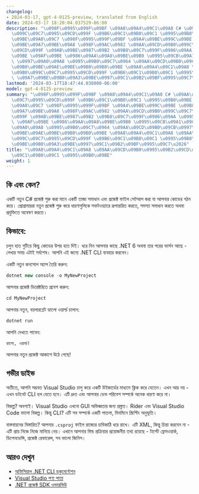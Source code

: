 ```yaml
---
changelog:
- 2024-03-17, gpt-4-0125-preview, translated from English
date: 2024-03-17 18:20:04.037529-06:00
description: "\u098F\u0995\u099F\u09BF \u09A8\u09A4\u09C1\u09A8 C# \u09AA\u09CD\u09B0\
  \u099C\u09C7\u0995\u09CD\u099F \u09B6\u09C1\u09B0\u09C1 \u0995\u09B0\u09BE \u09AE\
  \u09BE\u09A8\u09C7 \u098F\u0995\u099F\u09BF \u09A4\u09BE\u099C\u09BE \u09B8\u09AE\
  \u09BE\u09A7\u09BE\u09A8 \u098F\u09AC\u0982 \u09AA\u09CD\u09B0\u099C\u09C7\u0995\
  \u09CD\u099F \u09AB\u09BE\u0987\u09B2 \u09B8\u09C7\u099F\u0986\u09AA \u0995\u09B0\
  \u09BE \u09AF\u09BE \u0986\u09AA\u09A8\u09BE\u09B0 \u0995\u09CB\u09A1\u09C7\u09B0\
  \ \u0997\u09A0\u09A8 \u0995\u09B0\u09C7\u0964 \u09AA\u09CD\u09B0\u09CB\u0997\u09CD\
  \u09B0\u09BE\u09AE\u09BE\u09B0\u09B0\u09BE \u09A8\u09A4\u09C1\u09A8 \u09AA\u09CD\
  \u09B0\u099C\u09C7\u0995\u09CD\u099F \u09B6\u09C1\u09B0\u09C1 \u0995\u09B0\u09C7\
  \ \u09A7\u09BE\u09B0\u09A3\u09BE\u0997\u09C1\u09B2\u09BF\u0995\u09C7\u2026"
lastmod: '2024-03-17T18:47:44.038000-06:00'
model: gpt-4-0125-preview
summary: "\u098F\u0995\u099F\u09BF \u09A8\u09A4\u09C1\u09A8 C# \u09AA\u09CD\u09B0\u099C\
  \u09C7\u0995\u09CD\u099F \u09B6\u09C1\u09B0\u09C1 \u0995\u09B0\u09BE \u09AE\u09BE\
  \u09A8\u09C7 \u098F\u0995\u099F\u09BF \u09A4\u09BE\u099C\u09BE \u09B8\u09AE\u09BE\
  \u09A7\u09BE\u09A8 \u098F\u09AC\u0982 \u09AA\u09CD\u09B0\u099C\u09C7\u0995\u09CD\
  \u099F \u09AB\u09BE\u0987\u09B2 \u09B8\u09C7\u099F\u0986\u09AA \u0995\u09B0\u09BE\
  \ \u09AF\u09BE \u0986\u09AA\u09A8\u09BE\u09B0 \u0995\u09CB\u09A1\u09C7\u09B0 \u0997\
  \u09A0\u09A8 \u0995\u09B0\u09C7\u0964 \u09AA\u09CD\u09B0\u09CB\u0997\u09CD\u09B0\
  \u09BE\u09AE\u09BE\u09B0\u09B0\u09BE \u09A8\u09A4\u09C1\u09A8 \u09AA\u09CD\u09B0\
  \u099C\u09C7\u0995\u09CD\u099F \u09B6\u09C1\u09B0\u09C1 \u0995\u09B0\u09C7 \u09A7\
  \u09BE\u09B0\u09A3\u09BE\u0997\u09C1\u09B2\u09BF\u0995\u09C7\u2026"
title: "\u09A8\u09A4\u09C1\u09A8 \u09AA\u09CD\u09B0\u0995\u09B2\u09CD\u09AA \u09B6\
  \u09C1\u09B0\u09C1 \u0995\u09B0\u09BE"
weight: 1
---
```


## কি এবং কেন?
একটি নতুন C# প্রজেক্ট শুরু করা মানে একটি তাজা সমাধান এবং প্রজেক্ট ফাইল সেটআপ করা যা আপনার কোডের গঠন করে। প্রোগ্রামাররা নতুন প্রজেক্ট শুরু করে ধারণাগুলিকে সফটওয়্যারে রূপান্তরিত করতে, সমস্যা সমাধান করতে অথবা প্রযুক্তিতে অন্বেষণ করতে।

## কিভাবে:
চলুন হাত গুটিয়ে কিছু কোডের উপর হাত দিই। ধরে নিন আপনার কাছে .NET 6 অথবা তার পরের ভার্সন আছে - লেখার সময় এটাই সর্বশেষ। আপনি এই জন্যে .NET CLI ব্যবহার করবেন।

একটি নতুন কনসোল অ্যাপ তৈরি করুন:
```C#
dotnet new console -o MyNewProject
```
আপনার প্রজেক্ট ডিরেক্টরিতে প্রবেশ করুন:
```C#
cd MyNewProject
```
আপনার নতুন, বয়লারপ্লেট হ্যালো ওয়ার্ল্ড চালান:
```C#
dotnet run
```
আপনি দেখতে পাবেন:
```
হ্যালো, ওয়ার্ল্ড!
```
আপনার নতুন প্রজেক্ট আকাশে উঠে গেছে!

## গভীর ডাইভ
অতীতে, আপনি সম্ভবত Visual Studio চালু করে একটি উইজার্ডের মাধ্যমে ক্লিক করে যেতেন। এখন আর নয় - এখন ডটনেট CLI হল যেতে হবে। এটি দ্রুত এবং আপনার ডেভ পরিবেশ সম্পর্কে অনেক ধারণা করে না।

বিকল্প? অবশ্যই। Visual Studio এখনো GUI অভিজ্ঞতার জন্য প্রস্তুত। Rider এবং Visual Studio Code ভালো বিকল্প। কিন্তু CLI? এটি সব সম্পর্কে একটি পাতলা, মিনমিনে স্ক্রিপ্টিং অনুভূতি।

বাস্তবায়নের বিস্তারিত? আপনার `.csproj` ফাইল রাজ্যের চাবিকাঠি ধরে রাখে। এটি XML, কিন্তু চিন্তা করবেন না - এটি প্রায় নিজে নিজে মানিয়ে নেয়। এখানে আপনার বিল্ড প্রক্রিয়ার প্রয়োজনীয় তথ্য রয়েছে - টার্গেট ফ্রেমওয়ার্ক, ডিপেনডেন্সি, প্রজেক্ট রেফারেন্স, সব ভালো জিনিস।

## আরও দেখুন
- [অফিসিয়াল .NET CLI ডকুমেন্টেশন](https://docs.microsoft.com/en-us/dotnet/core/tools/)
- [Visual Studio পণ্য পাতা](https://visualstudio.microsoft.com/)
- [.NET প্রজেক্ট SDK ওভারভিউ](https://docs.microsoft.com/en-us/dotnet/core/project-sdk/overview)

